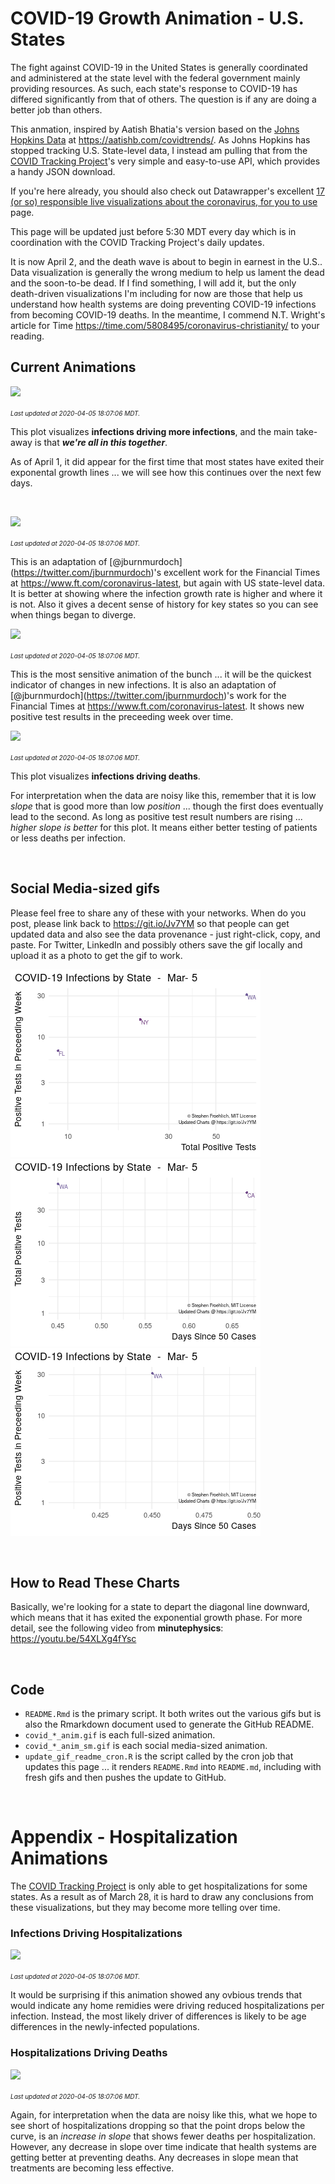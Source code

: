 COVID-19 Growth Animation - U.S. States
================

The fight against COVID-19 in the United States is generally coordinated and administered at the state level with the federal government mainly providing resources. As such, each state's response to COVID-19 has differed significantly from that of others. The question is if any are doing a better job than others.

This anmation, inspired by Aatish Bhatia's version based on the [Johns Hopkins Data](https://github.com/CSSEGISandData/COVID-19) at <https://aatishb.com/covidtrends/>. As Johns Hopkins has stopped tracking U.S. State-level data, I instead am pulling that from the [COVID Tracking Project](https://covidtracking.com/)'s very simple and easy-to-use API, which provides a handy JSON download.

If you're here already, you should also check out Datawrapper's excellent [17 (or so) responsible live visualizations about the coronavirus, for you to use](https://blog.datawrapper.de/coronaviruscharts/) page.

This page will be updated just before 5:30 MDT every day which is in coordination with the COVID Tracking Project's daily updates.

It is now April 2, and the death wave is about to begin in earnest in the U.S.. Data visualization is generally the wrong medium to help us lament the dead and the soon-to-be dead. If I find something, I will add it, but the only death-driven visualizations I'm including for now are those that help us understand how health systems are doing preventing COVID-19 infections from becoming COVID-19 deaths. In the meantime, I commend N.T. Wright's article for Time <https://time.com/5808495/coronavirus-christianity/> to your reading.

Current Animations
------------------

![](covid_growth_anim.gif)

<font size="1">*Last updated at 2020-04-05 18:07:06 MDT.*</font>

This plot visualizes **infections driving more infections**, and the main take-away is that ***we're all in this together***.

As of April 1, it did appear for the first time that most states have exited their exponental growth lines ... we will see how this continues over the next few days.

 

![](covid_growth_ft_anim.gif)

<font size="1">*Last updated at 2020-04-05 18:07:06 MDT.*</font>

This is an adaptation of \[@jburnmurdoch\](<https://twitter.com/jburnmurdoch>)'s excellent work for the Financial Times at <https://www.ft.com/coronavirus-latest>, but again with US state-level data. It is better at showing where the infection growth rate is higher and where it is not. Also it gives a decent sense of history for key states so you can see when things began to diverge.

![](covid_growth_ft_wk_anim.gif)

<font size="1">*Last updated at 2020-04-05 18:07:06 MDT.*</font>

This is the most sensitive animation of the bunch ... it will be the quickest indicator of changes in new infections. It is also an adaptation of \[@jburnmurdoch\](<https://twitter.com/jburnmurdoch>)'s work for the Financial Times at <https://www.ft.com/coronavirus-latest>. It shows new positive test results in the preceeding week over time.

![](covid_death_p_anim.gif)

<font size="1">*Last updated at 2020-04-05 18:07:06 MDT.*</font>

This plot visualizes **infections driving deaths**.

For interpretation when the data are noisy like this, remember that it is low *slope* that is good more than low *position* ... though the first does eventually lead to the second. As long as positive test result numbers are rising ... *higher slope is better* for this plot. It means either better testing of patients or less deaths per infection.

 

Social Media-sized gifs
-----------------------

Please feel free to share any of these with your networks. When do you post, please link back to <https://git.io/Jv7YM> so that people can get updated data and also see the data provenance - just right-click, copy, and paste. For Twitter, LinkedIn and possibly others save the gif locally and upload it as a photo to get the gif to work.

![](covid_growth_anim_sm.gif) ![](covid_growth_ft_anim_sm.gif) ![](covid_growth_ft_wk_anim_sm.gif)

 

How to Read These Charts
------------------------

Basically, we're looking for a state to depart the diagonal line downward, which means that it has exited the exponential growth phase. For more detail, see the following video from **minutephysics**: <https://youtu.be/54XLXg4fYsc>

 

Code
----

-   `README.Rmd` is the primary script. It both writes out the various gifs but is also the Rmarkdown document used to generate the GitHub README.
-   `covid_*_anim.gif` is each full-sized animation.
-   `covid_*_anim_sm.gif` is each social media-sized animation.
-   `update_gif_readme_cron.R` is the script called by the cron job that updates this page ... it renders `README.Rmd` into `README.md`, including with fresh gifs and then pushes the update to GitHub.

 

Appendix - Hospitalization Animations
=====================================

The [COVID Tracking Project](https://covidtracking.com/) is only able to get hospitalizations for some states. As a result as of March 28, it is hard to draw any conclusions from these visualizations, but they may become more telling over time.

### Infections Driving Hospitalizations

![](covid_hosp_anim.gif)

<font size="1">*Last updated at 2020-04-05 18:07:06 MDT.*</font>

It would be surprising if this animation showed any ovbious trends that would indicate any home remidies were driving reduced hospitalizations per infection. Instead, the most likely driver of differences is likely to be age differences in the newly-infected populations.

### Hospitalizations Driving Deaths

![](covid_death_h_anim.gif)

<font size="1">*Last updated at 2020-04-05 18:07:06 MDT.*</font>

Again, for interpretation when the data are noisy like this, what we hope to see short of hospitalizations dropping so that the point drops below the curve, is an *increase in slope* that shows fewer deaths per hospitalization. However, any decrease in slope over time indicate that health systems are getting better at preventing deaths. Any decreases in slope mean that treatments are becoming less effective.
